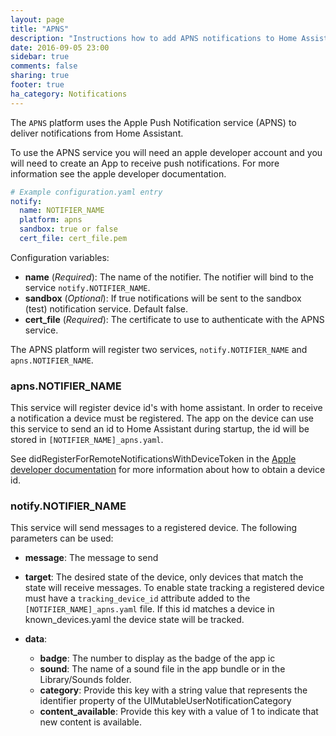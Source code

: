 ```yaml
---
layout: page
title: "APNS"
description: "Instructions how to add APNS notifications to Home Assistant."
date: 2016-09-05 23:00
sidebar: true
comments: false
sharing: true
footer: true
ha_category: Notifications
---
```



The `APNS` platform uses the Apple Push Notification service (APNS) to deliver notifications from Home Assistant.

To use the APNS service you will need an apple developer account
and you will need to create an App to receive push notifications.
For more information see the apple developer documentation.

```yaml
# Example configuration.yaml entry
notify:
  name: NOTIFIER_NAME
  platform: apns
  sandbox: true or false
  cert_file: cert_file.pem
```

Configuration variables:

- **name** (*Required*): The name of the notifier. The notifier will bind to the service `notify.NOTIFIER_NAME`.
- **sandbox** (*Optional*): If true notifications will be sent to the sandbox (test) notification service. Default false.
- **cert_file** (*Required*): The certificate to use to authenticate with the APNS service.

 The APNS platform will register two services, `notify.NOTIFIER_NAME` and `apns.NOTIFIER_NAME`.

### apns.NOTIFIER_NAME

This service will register device id's with home assistant. In order to receive a notification a device must be registered. The app on the device can use this service to send an id to Home Assistant during startup, the id will be stored in `[NOTIFIER_NAME]_apns.yaml`.

See didRegisterForRemoteNotificationsWithDeviceToken in the [Apple developer documentation](https://developer.apple.com/library/ios/documentation/UIKit/Reference/UIApplicationDelegate_Protocol/#//apple_ref/occ/intfm/UIApplicationDelegate/application:didRegisterForRemoteNotificationsWithDeviceToken:) for more information about how to obtain a device id.

### notify.NOTIFIER_NAME

This service will send messages to a registered device. The following parameters can be used:

- **message**: The message to send

- **target**: The desired state of the device, only devices that match the state will receive messages. To enable state tracking a registered device must have a `tracking_device_id` attribute added to the `[NOTIFIER_NAME]_apns.yaml` file. If this id matches a device in known_devices.yaml the device state will be tracked.

- **data**:
	* **badge**: The number to display as the badge of the app ic
	* **sound**: The name of a sound file in the app bundle or in the Library/Sounds folder.
	* **category**: Provide this key with a string value that represents the identifier property of the UIMutableUserNotificationCategory
	* **content_available**: Provide this key with a value of 1 to indicate that new content is available.
